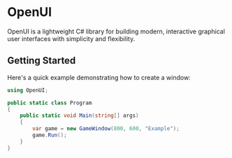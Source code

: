 # **OpenUI**

OpenUI is a lightweight C# library for building modern, interactive graphical user interfaces with simplicity and flexibility.

<!-- ## **Installation**  -->

## **Getting Started**

Here's a quick example demonstrating how to create a window:

```cs
using OpenUI;

public static class Program
{
    public static void Main(string[] args)
    {
        var game = new GameWindow(800, 600, "Example");
        game.Run();
    }
}
```
<!-- > [!TIP]
> Check out the **[official documentation](https://github.com/openui-project/openui/wiki)** for detailed usage, examples, and more. -->
